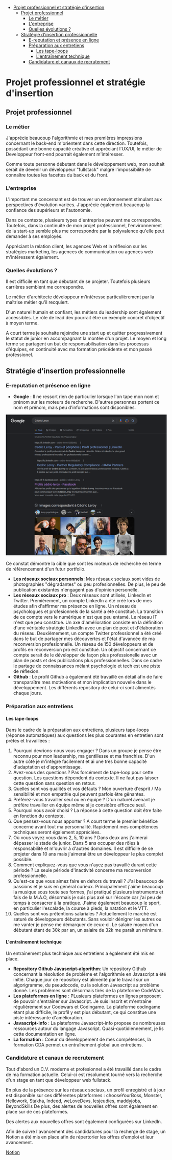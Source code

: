 
- [Projet professionnel et stratégie d'insertion](#projet-professionnel-et-stratégie-dinsertion)
  - [Projet professionnel](#projet-professionnel)
    - [Le métier](#le-métier)
    - [L'entreprise](#lentreprise)
    - [Quelles évolutions ?](#quelles-évolutions-)
  - [Stratégie d'insertion professionnelle](#stratégie-dinsertion-professionnelle)
    - [E-reputation et présence en ligne](#e-reputation-et-présence-en-ligne)
    - [Préparation aux entretiens](#préparation-aux-entretiens)
      - [Les tape-loops](#les-tape-loops)
      - [L'entraînement technique](#lentraînement-technique)
    - [Candidature et canaux de recrutement](#candidature-et-canaux-de-recrutement)

# Projet professionnel et stratégie d'insertion

## Projet professionnel
### Le métier

J'apprécie beaucoup l'algorithmie et mes premières impressions concernant le back-end m'orientent dans cette direction. 
Toutefois, possèdant une bonne capacité créative et appréciant l'UX/UI, le métier de Developpeur front-end pourrait également m'intéresser. 

Comme toute personne débutant dans le développement web, mon souhait serait de devenir un développeur "fullstack" malgré l'impossibilité de connaître toutes les facettes du back et du front. 

### L'entreprise

L'important me concernant est de trouver un environnement stimulant aux perspectives d'évolution variées. J'apprécie également beaucoup la confiance des supérieurs et l'autonomie. 

Dans ce contexte, plusieurs types d'entreprise peuvent me correspondre. 
Toutefois, dans la continuité de mon projet professionnel, l'environnement de la start-up semble plus me correspondre par la polyvalence qu'elle peut demander à ses employés. 

Appréciant la relation client, les agences Web et la réflexion sur les stratégies marketing, les agences de communication ou agences web m'intéressent également. 

### Quelles évolutions ? 

Il est difficile en tant que débutant de se projeter. Toutefois plusieurs carrières semblent me correspondre. 

Le métier d'architecte développeur m'intèresse particulièrement par la maîtrise métier qu'il recquiert. 

D'un naturel humain et confiant, les métiers du leadership sont également accessibles. Le rôle de lead dev pourrait être un exemple concret d'objectif à moyen terme. 

A court terme je souhaite rejoindre une start up et quitter progressivement le statut de junior en accompagnant la montée d'un projet. Le moyen et long terme se partagent un but de responsabilisation dans les processus d'équipes, en continuité avec ma formation précédente et mon passé professionel. 

## Stratégie d'insertion professionnelle 

### E-reputation et présence en ligne 

- **Google** : Il ne ressort rien de particulier lorsque l'on tape mon nom et prénom sur les moteurs de recherche. D'autres personnes portent ce nom et prénom, mais peu d'informations sont disponibles. 

![Capture d'ecran Google](../img/capture_google.png)

Ce constat démontre la cible que sont les moteurs de recherche en terme de référencement d'un futur portfolio. 

- **Les réseaux sociaux personnels**: Mes réseaux sociaux sont vides de photographies "dégradantes" ou peu profesionnelles. De plus, le peu de publication existantes n'engagent pas d'opinion personelle. 
- **Les réseaux sociaux pro** : Deux réseaux sont utilisés, LinkedIn et Twitter. 
    Premièrement, un compte LinkedIn a été créé lors de mes études afin d'affirmer ma présence en ligne. Un réseau de psychologues et profesionnels de la santé a été constitué. La transition de ce compte vers le numérique n'est que peu entamé. Le réseau IT n'est que peu constitué. Un axe d'amélioration consiste en la définition d'une véritable stratégie LinkedIn avec un plan de post et d'élaboration du réseau. 
    Deuxièmement, un compte Twitter professionnel a été créé dans le but de partager mes découvertes et l'état d'avancée de ma reconversion profesionnelle. Un réseau de 150 développeurs et de profils en reconversion pro est constitué. Un objectif concernant ce compte serait de le développer de façon plus professionelle avec un plan de posts et des publications plus professionnelles. Dans ce cadre le partage de connaissances mélant psychologie et tech est une piste de réflexion. 
- **Github** : Le profil Github a également été travaillé en détail afin de faire transparaître mes motivations et mon implication nouvelle dans le développement. Les différents repository de celui-ci sont alimentés chaque jours. 

### Préparation aux entretiens 
#### Les tape-loops

Dans le cadre de la préparation aux entretiens, plusieurs tape-loops (réponse automatiques) aux questions les plus courantes en entretien sont prêtes et travaillées : 

1) Pourquoi devrions-nous vous engager ?
   Dans un groupe je pense être reconnu pour mon leadership, ma gentillesse et ma franchise. D'un autre côté je m'intègre facilement et ai une très bonne capacité d'adaptation et d'apprentissage. 
2) Avez-vous des questions ?
   Pas forcément de tape-loop pour cette question. Les questions dépendent du contexte. Il ne faut pas laisser cette question sans question en retour. 
3) Quelles sont vos qualités et vos défauts ?
   Mon ouverture d'esprit / Ma sensibilité et mon empathie qui peuvent parfois être gênantes. 
4) Préférez-vous travailler seul ou en équipe ?
   D'un naturel avenant je préfère travailler en équipe même si je considère efficace seul. 
5) Pourquoi nous avoir choisi ?
   La réponse à cette question doit être faite en fonction du contexte. 
6) Que pensez-vous nous apporter ?
   A court terme le premier bénéfice concerne avant tout ma personnalité. Rapidement mes compètences techniques seront également appréciées. 
7) Où vous voyez vous dans 2, 5, 10 ans ?
   Dans deux ans j'aimerai dépasser le stade de junior. Dans 5 ans occuper des rôles à responsabilité et m'ouvrir à d'autres domaines. Il est difficile de se projeter dans 10 ans mais j'aimerai être un développeur le plus complet possible. 
8) Comment expliquez-vous que vous n'ayez pas travaillé durant cette période ?
   La seule période d'inactivité concerne ma reconversion professionnelle. 
9)  Qu'est-ce que vous aimez faire en dehors du travail ?
    J'ai beaucoup de passions et je suis en général curieux. Principalement j'aime beaucoup la musique sous toute ses formes, j'ai pratiqué plusieurs instruments et fais de la M.A.O, désormais je suis plus axé sur l'écoute car j'ai peu de temps à consacrer à la pratique. J'aime également beaucoup le sport, en particulier l'escalade, la course à pieds, la natation et le VTT.
10) Quelles sont vos prétentions salariales ?
    Actuellement le marché est saturé de développeurs débutants. Sans vouloir dénigrer les autres ou me vanter je pense me démarquer de ceux-ci. Le salaire moyen d'un débutant étant de 30k par an, un salaire de 32k me paraît un minimum. 


#### L'entraînement technique

Un entraînement plus technique aux entretiens a également été mis en place. 

- **Repository Github Javascript-algorithm**: Un repository Github concernant la résolution de problème et l'algorithmie en Javascript a été initié. Chaque jour ce repository est alimenté par le travail sur un algorigramme, du pseudocode, ou la solution Javascript au problème donné. Les problèmes sont désormais tirés de la plateforme CodeWars.
- **Les plateformes en ligne** : PLusieurs plateformes en lignes proposent de pouvoir s'entraîner sur Javascript. Je suis inscrit et m'entraîne régulièrement sur Codewars et Codingame. La plateforme codingame étant plus difficile, le profil y est plus débutant, ce qui constitue une piste intéressante d'amélioration.
- **Javascript-info** : La plateforme Javascript-info propose de nombreuses ressources autour du langage Javascript. Quasi-quotidiennement, je lis cette documentation en ligne. 
- **La formation** : Coeur du développement de mes compétences, la formation CDA permet un entraînement global aux entretiens. 

### Candidature et canaux de recrutement

Tout d'abord un C.V. moderne et profesionnel a été travaillé dans le cadre de ma formation actuelle. Celui-ci est résolument tourné vers la recherche d'un stage en tant que développeur web fullstack. 

En plus de la présence sur les réseaux sociaux, un profil enregistré et à jour est disponible sur ces différentes plateformes : chooseYourBoss, Monster, Hellowork, Stakha, Indeed, weLoveDevs, lesjeudies, maddyjobs, BeyondSkills
De plus, des alertes de nouvelles offres sont également en place sur  de ces plateformes. 

Des alertes aux nouvelles offres sont également configurées sur LinkedIn. 

Afin de suivre l'avancement des candidatures pour la recherge de stage, un Notion a été mis en place afin de répertorier les offres d'emploi et leur avancement. 

[Notion](../img/suivi.png)